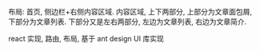 


布局:
首页, 
侧边栏+右侧内容区域.
内容区域, 上下两部分, 上部分为文章面包屑, 下部分为文章列表.
下部分又是左右两部分, 左边为文章列表, 右边为文章简介.

react 实现, 路由, 布局, 基于 ant design UI 库实现
